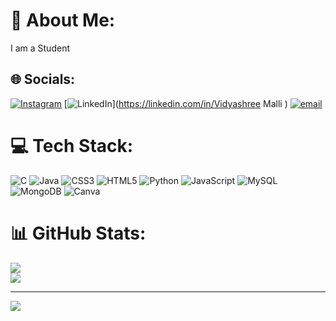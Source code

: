 # 💫 About Me:
I am a Student


## 🌐 Socials:
[![Instagram](https://img.shields.io/badge/Instagram-%23E4405F.svg?logo=Instagram&logoColor=white)](https://instagram.com/vidya_malli7) [![LinkedIn](https://img.shields.io/badge/LinkedIn-%230077B5.svg?logo=linkedin&logoColor=white)](https://linkedin.com/in/Vidyashree Malli  ) [![email](https://img.shields.io/badge/Email-D14836?logo=gmail&logoColor=white)](mailto:vidyamalli1973@gmail.com) 

# 💻 Tech Stack:
![C](https://img.shields.io/badge/c-%2300599C.svg?style=flat&logo=c&logoColor=white) ![Java](https://img.shields.io/badge/java-%23ED8B00.svg?style=flat&logo=openjdk&logoColor=white) ![CSS3](https://img.shields.io/badge/css3-%231572B6.svg?style=flat&logo=css3&logoColor=white) ![HTML5](https://img.shields.io/badge/html5-%23E34F26.svg?style=flat&logo=html5&logoColor=white) ![Python](https://img.shields.io/badge/python-3670A0?style=flat&logo=python&logoColor=ffdd54) ![JavaScript](https://img.shields.io/badge/javascript-%23323330.svg?style=flat&logo=javascript&logoColor=%23F7DF1E) ![MySQL](https://img.shields.io/badge/mysql-4479A1.svg?style=flat&logo=mysql&logoColor=white) ![MongoDB](https://img.shields.io/badge/MongoDB-%234ea94b.svg?style=flat&logo=mongodb&logoColor=white) ![Canva](https://img.shields.io/badge/Canva-%2300C4CC.svg?style=flat&logo=Canva&logoColor=white)
# 📊 GitHub Stats:
![](https://github-readme-stats.vercel.app/api?username=vidyashreemalli&theme=dark&hide_border=false&include_all_commits=false&count_private=false)<br/>
![](https://nirzak-streak-stats.vercel.app/?user=vidyashreemalli&theme=dark&hide_border=false)<br/>

---
[![](https://visitcount.itsvg.in/api?id=vidyashreemalli&icon=0&color=0)](https://visitcount.itsvg.in)

<!-- Proudly created with GPRM ( https://gprm.itsvg.in ) -->
